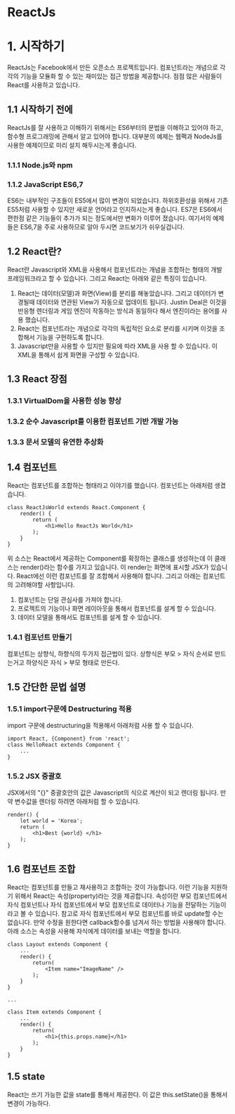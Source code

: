 ReactJs
=======

# 1. 시작하기
ReactJs는 Facebook에서 만든 오픈소스 프로젝트입니다. 컴포넌트라는 개념으로 각각의 기능을 모듈화 할 수 있는 재미있는 접근 방법을 제공합니다. 점점 많은 사람들이 React를 사용하고 있습니다. 
## 1.1 시작하기 전에
ReactJs를 잘 사용하고 이해하기 위해서는 ES6부터의 문법을 이해하고 있어야 하고, 함수형 프로그래밍에 관해서 알고 있어야 합니다. 대부분의 예제는 웹팩과 NodeJs를 사용한 예제이므로 미리 설치 해두시는게 좋습니다.
### 1.1.1 Node.js와 npm
### 1.1.2 JavaScript ES6,7
ES6는 내부적인 구조들이 ES5에서 많이 변경이 되었습니다. 하위호환성을 위해서 기존 ES5처럼 사용할 수 있지만 새로운 언어라고 인지하시는게 좋습니다. ES7은 ES6에서 편한점 같은 기능들이 추가가 되는 정도에서만 변화가 이루어 졌습니다. 여기서의 예제들은 ES6,7을 주로 사용하므로 알아 두시면 코드보기가 쉬우실겁니다. 
## 1.2 React란?
React란 Javascript와 XML을 사용해서 컴포넌트라는 개념을 조합하는 형태의 개발 프레임워크라고 할 수 있습니다. 그리고 React는 아래와 같은 특징이 있습니다.
1. React는 데이터(모델)과 화면(View)를 분리를 해놓았습니다. 그리고 데이터가 변경될때 데이터와 연관된 View가 자동으로 업데이트 됩니다. Justin Deal은 이것을 반응형 렌더링과 게임 엔진이 작동하는 방식과 동일하다 해서 엔진이라는 용어를 사용 했습니다.
2. React는 컴포넌트라는 개념으로 각각의 독립적인 요소로 분리를 시키며 이것을 조합해서 기능을 구현하도록 합니다.
3. Javascript만을 사용할 수 있지만 필요에 따라 XML을 사용 할 수 있습니다. 이 XML을 통해서 쉽게 화면을 구성할 수 있습니다.

## 1.3 React 장점
### 1.3.1 VirtualDom을 사용한 성능 향상
### 1.3.2 순수 Javascript를 이용한 컴포넌트 기반 개발 가능
### 1.3.3 문서 모델의 유연한 추상화
## 1.4 컴포넌트
React는 컴포넌트를 조합하는 형태라고 이야기를 했습니다. 컴포넌트는 아래처럼 생겼습니다.

    class ReactJsWorld extends React.Component {
        render() {
            return (
                <h1>Hello ReactJs World</h1>
            );
        }
    }

위 소스는 React에서 제공하는 Component를 확장하는 클래스를 생성하는데 이 클래스는 render()라는 함수를 가지고 있습니다. 이 render는 화면에 표시할 JSX가 있습니다. React에선 이런 컴포넌트를 잘 조합해서 사용해야 합니다. 그리고 아래는 컴포넌트의 고려해야할 사항입니다.  

1. 컴포넌트는 단일 관심사를 가져야 합니다.
2. 프로젝트의 기능이나 화면 레이아웃을 통해서 컴포넌트를 설계 할 수 있습니다. 
3. 데이터 모델을 통해서도 컴포넌트를 설계 할 수 있습니다.

### 1.4.1 컴포넌트 만들기
컴포넌트는 상향식, 하향식의 두가지 접근법이 있다. 상향식은 부모 > 자식 순서로 만드는거고 하양식은 자식 > 부모 형태로 만든다.
## 1.5 간단한 문법 설명
### 1.5.1 import구문에 Destructuring 적용
import 구문에 destructuring을 적용해서 아래처럼 사용 할 수 있습니다.

    import React, {Component} from 'react';
    class HelloReact extends Component {
        ...
    }

### 1.5.2 JSX 중괄호
JSX에서의 "{}" 중괄호안의 값은 Javascript의 식으로 계산이 되고 렌더링 됩니다. 만약 변수값을 렌더링 하려면 아래처럼 할 수 있습니다.

    render() {
        let world = 'Korea';
        return (
            <h1>Best {world} </h1>
        );
    }

## 1.6 컴포넌트 조합
React는 컴포넌트를 만들고 재사용하고 조합하는 것이 가능합니다. 이런 기능을 지원하기 위해서 React는 속성(property)라는 것을 제공합니다. 속성이란 부모 컴포넌트에서 자식 컴포넌트나 자식 컴포넌트에서 부모 컴포넌트로 데이터나 기능을 전달하는 기능이라고 볼 수 있습니다. 참고로 자식 컴포넌트에서 부모 컴포넌트를 바로 update할 수는 없습니다. 만약 수정을 원한다면 callback함수를 넘겨서 하는 방법을 사용해야 합니다. 아래 소스는 속성을 사용해 자식에게 데이터를 보내는 역할을 합니다.

    class Layout extends Component {
        ... 
        render() {
            return(
                <Item name="ImageName" />
            );
        }
    }
    
    ...
    
    class Item extends Component {
        ...
        render() {
            return(
                <h1>{this.props.name}</h1>
            );
        }
    }
 
## 1.5 state
React는 쓰기 가능한 값을 state를 통해서 제공한다. 이 값은 this.setState()을 통해서 변경이 가능하다.